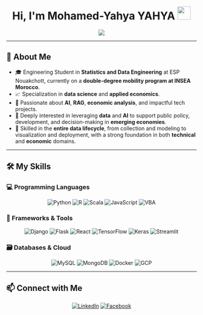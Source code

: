 <h1 align="center">Hi, I'm Mohamed-Yahya YAHYA <img src="https://media.giphy.com/media/hvRJCLFzcasrR4ia7z/giphy.gif" width="35"/></h1>

<p align="center">
  <a href="https://github.com/DenverCoder1/readme-typing-svg">
    <img src="https://readme-typing-svg.herokuapp.com?font=Times+New+Roman&color=12A3F4&size=25&center=true&vCenter=true&width=800&height=100&lines=Statistician+%7C+Data+Engineer+%7C+AI+Enthusiast;Applied+Economics+%7C+RAG+%7C+Django+%26+React;Driving+insights+through+data+and+intelligent+systems">
  </a>
</p>



---

## 🧐 About Me

- 🎓 Engineering Student in **Statistics and Data Engineering** at ESP Nouakchott, currently on a **double-degree mobility program at INSEA Morocco**.
- 📈 Specialization in **data science** and **applied economics**.
- 🧠 Passionate about **AI**, **RAG**, **economic analysis**, and impactful tech projects.
- 🔬 Deeply interested in leveraging **data** and **AI** to support public policy, development, and decision-making in **emerging economies**.
- 🧰 Skilled in the **entire data lifecycle**, from collection and modeling to visualization and deployment, with a strong foundation in both **technical** and **economic** domains.

---

## 🛠️ My Skills

### 💻 Programming Languages
<p align="center"> 
  <img alt="Python" src="https://img.shields.io/badge/Python-%2314354C.svg?style=plastic&logo=python&logoColor=white"/>
  <img alt="R" src="https://img.shields.io/badge/R-%23276DC3.svg?style=plastic&logo=r&logoColor=white"/>
  <img alt="Scala" src="https://img.shields.io/badge/Scala-%23DC322F.svg?style=plastic&logo=scala&logoColor=white"/>
  <img alt="JavaScript" src="https://img.shields.io/badge/JavaScript-%23F7DF1E.svg?style=plastic&logo=javascript&logoColor=black"/>
  <img alt="VBA" src="https://img.shields.io/badge/VBA-%2300BFFF.svg?style=plastic&logo=visualbasic&logoColor=white"/>
</p>


### 🔧 Frameworks & Tools
<p align="center">
  <img alt="Django" src="https://img.shields.io/badge/Django-092E20?style=plastic&logo=django&logoColor=white"/>
  <img alt="Flask" src="https://img.shields.io/badge/Flask-%23000000.svg?style=plastic&logo=flask&logoColor=white"/>
  <img alt="React" src="https://img.shields.io/badge/React-%2361DAFB.svg?style=plastic&logo=react&logoColor=black"/>
  <img alt="TensorFlow" src="https://img.shields.io/badge/TensorFlow-%23FF6F00.svg?style=plastic&logo=tensorflow&logoColor=white"/>
  <img alt="Keras" src="https://img.shields.io/badge/Keras-%23D00000.svg?style=plastic&logo=keras&logoColor=white"/>
  <img alt="Streamlit" src="https://img.shields.io/badge/Streamlit-%23FF4B4B.svg?style=plastic&logo=streamlit&logoColor=white"/>
</p>

### 🗃️ Databases & Cloud
<p align="center">
  <img alt="MySQL" src="https://img.shields.io/badge/MySQL-%234479A1.svg?style=plastic&logo=mysql&logoColor=white"/>
  <img alt="MongoDB" src="https://img.shields.io/badge/MongoDB-%2347A248.svg?style=plastic&logo=mongodb&logoColor=white"/>
  <img alt="Docker" src="https://img.shields.io/badge/Docker-%230db7ed.svg?style=plastic&logo=docker&logoColor=white"/>
  <img alt="GCP" src="https://img.shields.io/badge/GCP-%234285F4.svg?style=plastic&logo=google-cloud&logoColor=white"/>
</p>

---

## 📫 Connect with Me
<p align="center">
  <a href="https://www.linkedin.com/in/mdyahya84"><img src="https://img.shields.io/badge/LinkedIn-0A66C2?style=plastic&logo=linkedin&logoColor=white" alt="LinkedIn"></a>
  <a href="https://www.facebook.com/share/16ajcCHuaS/?mibextid=wwXIfr"><img src="https://img.shields.io/badge/Facebook-1877F2?style=plastic&logo=facebook&logoColor=white" alt="Facebook"></a>
</p>


